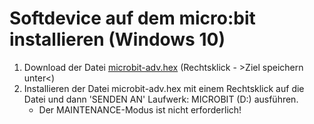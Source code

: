 # Softdevice auf dem micro:bit installieren (Windows 10)

1. Download der Datei [microbit-adv.hex](microbit-adv.hex) (Rechtsklick - >Ziel speichern unter<)
2. Installieren der Datei microbit-adv.hex mit einem Rechtsklick auf die Datei und dann 'SENDEN AN' Laufwerk: MICROBIT (D:) ausführen.
    - Der MAINTENANCE-Modus ist nicht erforderlich!
